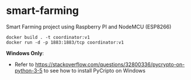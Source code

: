 # smart-farming
Smart Farming project using Raspberry PI and NodeMCU (ESP8266)

```
docker build . -t coordinator:v1
docker run -d -p 1883:1883/tcp coordinator:v1
```

**Windows Only**:
- Refer to https://stackoverflow.com/questions/32800336/pycrypto-on-python-3-5 to see how to install PyCripto on Windows
